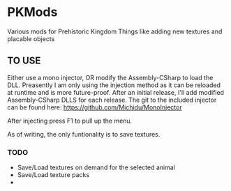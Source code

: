 # PKMods
Various mods for Prehistoric Kingdom
Things like adding new textures and placable objects

## TO USE
Either use a mono injector, OR modify the Assembly-CSharp to load the DLL. Preasently I am only using the injection method as it can be reloaded at runtime and is more future-proof. 
After an initial release, I'll add modified Assembly-CSharp DLLS for each release.
The git to the included injector can be found here: https://github.com/Michidu/MonoInjector

After injecting press F1 to pull up the menu.

As of writing, the only funtionality is to save textures.
### TODO
- Save/Load textures on demand for the selected animal
- Save/Load texture packs
- 
